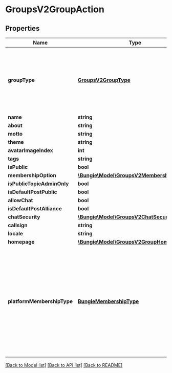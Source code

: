 # GroupsV2GroupAction

## Properties
Name | Type | Description | Notes
------------ | ------------- | ------------- | -------------
**groupType** | [**GroupsV2GroupType**](GroupsV2GroupType.md) | Type of group, either Bungie.net hosted group, or a game services hosted clan. | [optional] 
**name** | **string** |  | [optional] 
**about** | **string** |  | [optional] 
**motto** | **string** |  | [optional] 
**theme** | **string** |  | [optional] 
**avatarImageIndex** | **int** |  | [optional] 
**tags** | **string** |  | [optional] 
**isPublic** | **bool** |  | [optional] 
**membershipOption** | [**\Bungie\Model\GroupsV2MembershipOption**](GroupsV2MembershipOption.md) |  | [optional] 
**isPublicTopicAdminOnly** | **bool** |  | [optional] 
**isDefaultPostPublic** | **bool** |  | [optional] 
**allowChat** | **bool** |  | [optional] 
**isDefaultPostAlliance** | **bool** |  | [optional] 
**chatSecurity** | [**\Bungie\Model\GroupsV2ChatSecuritySetting**](GroupsV2ChatSecuritySetting.md) |  | [optional] 
**callsign** | **string** |  | [optional] 
**locale** | **string** |  | [optional] 
**homepage** | [**\Bungie\Model\GroupsV2GroupHomepage**](GroupsV2GroupHomepage.md) |  | [optional] 
**platformMembershipType** | [**BungieMembershipType**](BungieMembershipType.md) | When operation needs a platform specific account ID for the present user, use this property. In particular, groupType of Clan requires this value to be set. | [optional] 

[[Back to Model list]](../README.md#documentation-for-models) [[Back to API list]](../README.md#documentation-for-api-endpoints) [[Back to README]](../README.md)



